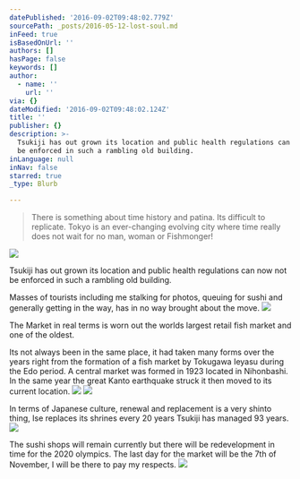 ```yaml
---
datePublished: '2016-09-02T09:48:02.779Z'
sourcePath: _posts/2016-05-12-lost-soul.md
inFeed: true
isBasedOnUrl: ''
authors: []
hasPage: false
keywords: []
author:
  - name: ''
    url: ''
via: {}
dateModified: '2016-09-02T09:48:02.124Z'
title: ''
publisher: {}
description: >-
  Tsukiji has out grown its location and public health regulations can now not
  be enforced in such a rambling old building.
inLanguage: null
inNav: false
starred: true
_type: Blurb

---
```

> There is something about time history and patina. Its difficult to replicate. Tokyo is an ever-changing evolving city where time really does not wait for no man, woman or Fishmonger!

![](https://s3-us-west-2.amazonaws.com/the-grid-img/p/7fbe217e3d4aad7de87de3497f0eddea2c8cfff6.jpg)

Tsukiji has out grown its location and public health regulations can now not be enforced in such a rambling old building.

Masses of tourists including me stalking for photos, queuing for sushi and generally getting in the way, has in no way brought about the move.
![](https://s3-us-west-2.amazonaws.com/the-grid-img/p/439bf39ed06fa508fc91c4a3409be8dded8215a3.jpg)

The Market in real terms is worn out the worlds largest retail fish market and one of the oldest.

Its not always been in the same place, it had taken many forms over the years right from the formation of a fish market by Tokugawa Ieyasu during the Edo period. A central market was formed in 1923 located in Nihonbashi. In the same year the great Kanto earthquake struck it then moved to its current location.
![](https://s3-us-west-2.amazonaws.com/the-grid-img/p/4b6e5837e45487521b30a9bce365d273c298fcc4.jpg)
![](https://the-grid-user-content.s3-us-west-2.amazonaws.com/b64344ef-2c1f-4468-89f6-f0f8f6358add.jpg)

In terms of Japanese culture, renewal and replacement is a very shinto thing, Ise replaces its shrines every 20 years Tsukiji has managed 93 years.
![](https://s3-us-west-2.amazonaws.com/the-grid-img/p/acd3635d96377dbc4ab50c03650137726a7f2f85.jpg)

The sushi shops will remain currently but there will be redevelopment in time for the 2020 olympics. The last day for the market will be the 7th of November, I will be there to pay my respects.
![](https://s3-us-west-2.amazonaws.com/the-grid-img/p/3245ce17170c2fd9dba00653c2b4621dbfce667d.jpg)